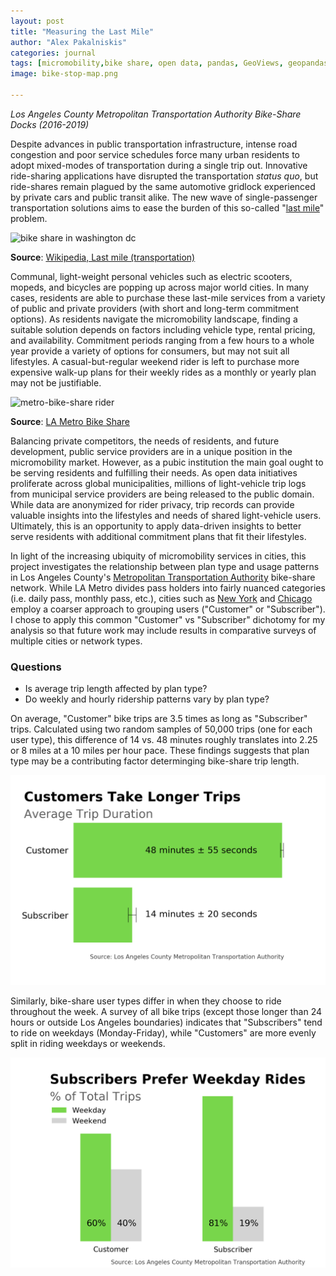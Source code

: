 ```yaml
---
layout: post
title: "Measuring the Last Mile"
author: "Alex Pakalniskis"
categories: journal
tags: [micromobility,bike share, open data, pandas, GeoViews, geopandas, glob, numpy, scipy, matplotlib, pyplot]
image: bike-stop-map.png

---
```

*Los Angeles County Metropolitan Transportation Authority Bike-Share Docks (2016-2019)*

Despite advances in public transportation infrastructure, intense road congestion and poor service schedules force many urban residents to adopt mixed-modes of transportation during a single trip out. Innovative ride-sharing applications have disrupted the transportation *status quo*, but ride-shares remain plagued by the same automotive gridlock experienced by private cars and public transit alike. The new wave of single-passenger transportation solutions aims to ease the burden of this so-called "[last mile](https://en.wikipedia.org/wiki/Last_mile_(transportation))" problem. 

![bike share in washington dc](https://upload.wikimedia.org/wikipedia/commons/thumb/1/13/Capital_Bikeshare_DC_2010_10_532.JPG/1280px-Capital_Bikeshare_DC_2010_10_532.JPG)

**Source**: [Wikipedia, Last mile (transportation)](https://en.wikipedia.org/wiki/Last_mile_(transportation))

Communal, light-weight personal vehicles such as electric scooters, mopeds, and bicycles are popping up across major world cities. In many cases, residents are able to purchase these last-mile services from a variety of public and private providers (with short and long-term commitment options). As residents navigate the micromobility landscape, finding a suitable solution depends on factors including vehicle type, rental pricing, and availability. Commitment periods ranging from a few hours to a whole year provide a variety of options for consumers, but may not suit all lifestyles. A casual-but-regular weekend rider is left to purchase more expensive walk-up plans for their weekly rides as a monthly or yearly plan may not be justifiable. 

![metro-bike-share rider](https://11ka1d3b35pv1aah0c3m9ced-wpengine.netdna-ssl.com/wp-content/uploads/2018/09/DSC01282.jpg)

**Source**: [LA Metro Bike Share](https://bikeshare.metro.net/)

Balancing private competitors, the needs of residents, and future development, public service providers are in a unique position in the micromobility market. However, as a pubic institution the main goal ought to be serving residents and fulfilling their needs. As open data initiatives proliferate across global municipalities, millions of light-vehicle trip logs from municipal service providers are being released to the public domain. While data are anonymized for rider privacy, trip records can provide valuable insights into the lifestyles and needs of shared light-vehicle users. Ultimately, this is an opportunity to apply data-driven insights to better serve residents with additional commitment plans that fit their lifestyles.

In light of the increasing ubiquity of micromobility services in cities, this project investigates the relationship between plan type and usage patterns in Los Angeles County's [Metropolitan Transportation Authority](https://www.metro.net/) bike-share network. While LA Metro divides pass holders into fairly nuanced categories (i.e. daily pass, monthly pass, etc.), cities such as [New York](https://www.citibikenyc.com/system-data) and [Chicago](https://www.divvybikes.com/system-data) employ a coarser approach to grouping users ("Customer" or "Subscriber"). I chose to apply this common "Customer" vs "Subscriber" dichotomy for my analysis so that future work may include results in comparative surveys of multiple cities or network types. 

### Questions

* Is average trip length affected by plan type?
* Do weekly and hourly ridership patterns vary by plan type?

On average, "Customer" bike trips are 3.5 times as long as "Subscriber" trips. Calculated using two random samples of 50,000 trips (one for each user type), this difference of 14 vs. 48 minutes roughly translates into 2.25 or 8 miles at a 10 miles per hour pace. These findings suggests that plan type may be a contributing factor determinging bike-share trip length. 
 
![average trip durations by bike-share user type in LA Metro, 2016-2019](/assets/img/metro-bike-share-trip-duration.png)

Similarly, bike-share user types differ in when they choose to ride throughout the week. A survey of all bike trips (except those longer than 24 hours or outside Los Angeles boundaries) indicates that "Subscribers" tend to ride on weekdays (Monday-Friday), while "Customers" are more evenly split in riding weekdays or weekends. 

![ride daytypes by bike-share user type in LA Metro, 2016-2019](/assets/img/metro-bike-share-ride-day-types.png)
